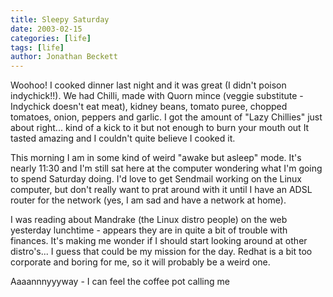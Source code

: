 ```yaml
---
title: Sleepy Saturday
date: 2003-02-15
categories: [life]
tags: [life]
author: Jonathan Beckett
---
```


Woohoo! I cooked dinner last night and it was great (I didn't poison indychick!!). We had Chilli, made with Quorn mince (veggie substitute - Indychick doesn't eat meat), kidney beans, tomato puree, chopped tomatoes, onion, peppers and garlic. I got the amount of "Lazy Chillies" just about right... kind of a kick to it but not enough to burn your mouth out  It tasted amazing and I couldn't quite believe I cooked it.

This morning I am in some kind of weird "awake but asleep" mode. It's nearly 11:30 and I'm still sat here at the computer wondering what I'm going to spend Saturday doing. I'd love to get Sendmail working on the Linux computer, but don't really want to prat around with it until I have an ADSL router for the network (yes, I am sad and have a network at home).

I was reading about Mandrake (the Linux distro people) on the web yesterday lunchtime - appears they are in quite a bit of trouble with finances. It's making me wonder if I should start looking around at other distro's... I guess that could be my mission for the day. Redhat is a bit too corporate and boring for me, so it will probably be a weird one.

Aaaannnyyyway - I can feel the coffee pot calling me 